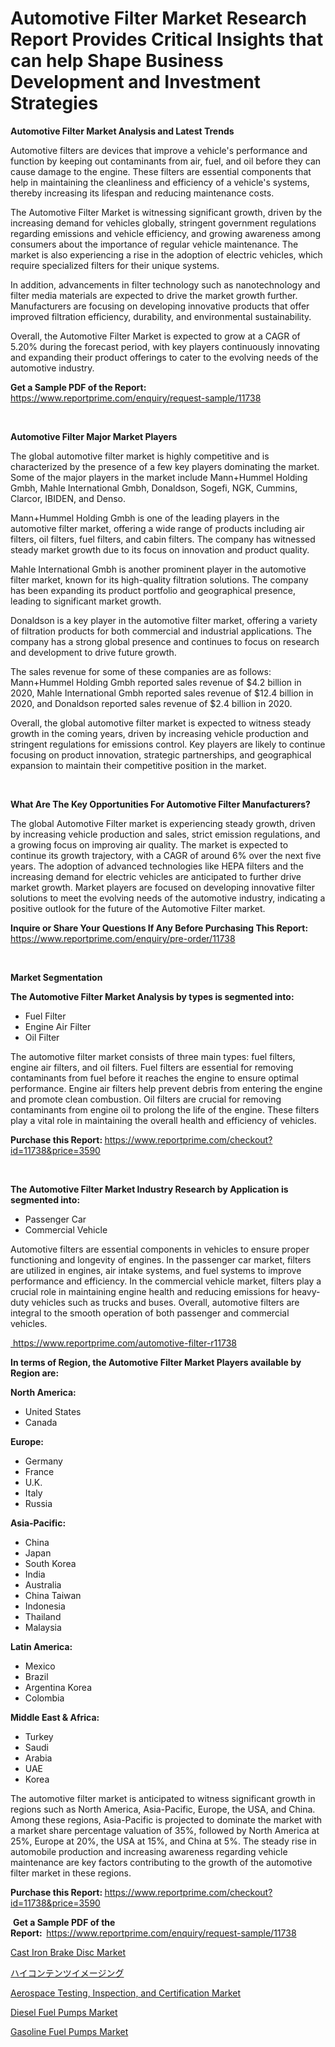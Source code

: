 <p><h1>Automotive Filter Market Research Report Provides Critical Insights that can help Shape Business Development and Investment Strategies</h1></p><p><strong>Automotive Filter Market Analysis and Latest Trends</strong></p>
<p><p>Automotive filters are devices that improve a vehicle's performance and function by keeping out contaminants from air, fuel, and oil before they can cause damage to the engine. These filters are essential components that help in maintaining the cleanliness and efficiency of a vehicle's systems, thereby increasing its lifespan and reducing maintenance costs.</p><p>The Automotive Filter Market is witnessing significant growth, driven by the increasing demand for vehicles globally, stringent government regulations regarding emissions and vehicle efficiency, and growing awareness among consumers about the importance of regular vehicle maintenance. The market is also experiencing a rise in the adoption of electric vehicles, which require specialized filters for their unique systems.</p><p>In addition, advancements in filter technology such as nanotechnology and filter media materials are expected to drive the market growth further. Manufacturers are focusing on developing innovative products that offer improved filtration efficiency, durability, and environmental sustainability.</p><p>Overall, the Automotive Filter Market is expected to grow at a CAGR of 5.20% during the forecast period, with key players continuously innovating and expanding their product offerings to cater to the evolving needs of the automotive industry.</p></p>
<p><strong>Get a Sample PDF of the Report:&nbsp;</strong> <a href="https://www.reportprime.com/enquiry/request-sample/11738">https://www.reportprime.com/enquiry/request-sample/11738</a></p>
<p>&nbsp;</p>
<p><strong>Automotive Filter Major Market Players</strong></p>
<p><p>The global automotive filter market is highly competitive and is characterized by the presence of a few key players dominating the market. Some of the major players in the market include Mann+Hummel Holding Gmbh, Mahle International Gmbh, Donaldson, Sogefi, NGK, Cummins, Clarcor, IBIDEN, and Denso.</p><p>Mann+Hummel Holding Gmbh is one of the leading players in the automotive filter market, offering a wide range of products including air filters, oil filters, fuel filters, and cabin filters. The company has witnessed steady market growth due to its focus on innovation and product quality.</p><p>Mahle International Gmbh is another prominent player in the automotive filter market, known for its high-quality filtration solutions. The company has been expanding its product portfolio and geographical presence, leading to significant market growth.</p><p>Donaldson is a key player in the automotive filter market, offering a variety of filtration products for both commercial and industrial applications. The company has a strong global presence and continues to focus on research and development to drive future growth.</p><p>The sales revenue for some of these companies are as follows: Mann+Hummel Holding Gmbh reported sales revenue of $4.2 billion in 2020, Mahle International Gmbh reported sales revenue of $12.4 billion in 2020, and Donaldson reported sales revenue of $2.4 billion in 2020.</p><p>Overall, the global automotive filter market is expected to witness steady growth in the coming years, driven by increasing vehicle production and stringent regulations for emissions control. Key players are likely to continue focusing on product innovation, strategic partnerships, and geographical expansion to maintain their competitive position in the market.</p></p>
<p>&nbsp;</p>
<p><strong>What Are The Key Opportunities For Automotive Filter Manufacturers?</strong></p>
<p><p>The global Automotive Filter market is experiencing steady growth, driven by increasing vehicle production and sales, strict emission regulations, and a growing focus on improving air quality. The market is expected to continue its growth trajectory, with a CAGR of around 6% over the next five years. The adoption of advanced technologies like HEPA filters and the increasing demand for electric vehicles are anticipated to further drive market growth. Market players are focused on developing innovative filter solutions to meet the evolving needs of the automotive industry, indicating a positive outlook for the future of the Automotive Filter market.</p></p>
<p><strong>Inquire or Share Your Questions If Any Before Purchasing This Report:</strong> <a href="https://www.reportprime.com/enquiry/pre-order/11738">https://www.reportprime.com/enquiry/pre-order/11738</a></p>
<p>&nbsp;</p>
<p><strong>Market Segmentation</strong></p>
<p><strong>The Automotive Filter Market Analysis by types is segmented into:</strong></p>
<p><ul><li>Fuel Filter</li><li>Engine Air Filter</li><li>Oil Filter</li></ul></p>
<p><p>The automotive filter market consists of three main types: fuel filters, engine air filters, and oil filters. Fuel filters are essential for removing contaminants from fuel before it reaches the engine to ensure optimal performance. Engine air filters help prevent debris from entering the engine and promote clean combustion. Oil filters are crucial for removing contaminants from engine oil to prolong the life of the engine. These filters play a vital role in maintaining the overall health and efficiency of vehicles.</p></p>
<p><strong>Purchase this Report:&nbsp;</strong><a href="https://www.reportprime.com/checkout?id=11738&price=3590">https://www.reportprime.com/checkout?id=11738&price=3590</a></p>
<p>&nbsp;</p>
<p><strong>The Automotive Filter Market Industry Research by Application is segmented into:</strong></p>
<p><ul><li>Passenger Car</li><li>Commercial Vehicle</li></ul></p>
<p><p>Automotive filters are essential components in vehicles to ensure proper functioning and longevity of engines. In the passenger car market, filters are utilized in engines, air intake systems, and fuel systems to improve performance and efficiency. In the commercial vehicle market, filters play a crucial role in maintaining engine health and reducing emissions for heavy-duty vehicles such as trucks and buses. Overall, automotive filters are integral to the smooth operation of both passenger and commercial vehicles.</p></p>
<p><a href="https://www.reportprime.com/automotive-filter-r11738">&nbsp;https://www.reportprime.com/automotive-filter-r11738</a></p>
<p><strong>In terms of Region, the Automotive Filter Market Players available by Region are:</strong></p>
<p>
    <p> <strong> North America: </strong>
        <ul>
            <li>United States</li>
            <li>Canada</li>
        </ul>
        </p> 
    <p> <strong> Europe: </strong>
        <ul>
            <li>Germany</li>
            <li>France</li>
            <li>U.K.</li>
            <li>Italy</li>
            <li>Russia</li>
        </ul>
        </p> 
    <p> <strong> Asia-Pacific: </strong>
        <ul>
            <li>China</li>
            <li>Japan</li>
            <li>South Korea</li>
            <li>India</li>
            <li>Australia</li>
            <li>China Taiwan</li>
            <li>Indonesia</li>
            <li>Thailand</li>
            <li>Malaysia</li>
        </ul>
        </p> 
    <p> <strong> Latin America: </strong>
        <ul>
            <li>Mexico</li>
            <li>Brazil</li>
            <li>Argentina Korea</li>
            <li>Colombia</li>
        </ul>
        </p> 
    <p> <strong> Middle East & Africa: </strong>
        <ul>
            <li>Turkey</li>
            <li>Saudi</li>
            <li>Arabia</li>
            <li>UAE</li>
            <li>Korea</li>
        </ul>
    </p>
    </p>
<p><p>The automotive filter market is anticipated to witness significant growth in regions such as North America, Asia-Pacific, Europe, the USA, and China. Among these regions, Asia-Pacific is projected to dominate the market with a market share percentage valuation of 35%, followed by North America at 25%, Europe at 20%, the USA at 15%, and China at 5%. The steady rise in automobile production and increasing awareness regarding vehicle maintenance are key factors contributing to the growth of the automotive filter market in these regions.</p></p>
<p><strong>Purchase this Report: </strong><a href="https://www.reportprime.com/checkout?id=11738&price=3590">https://www.reportprime.com/checkout?id=11738&price=3590</a></p>
<p>&nbsp;<strong>Get a Sample PDF of the Report:&nbsp;&nbsp;</strong><a href="https://www.reportprime.com/enquiry/request-sample/11738">https://www.reportprime.com/enquiry/request-sample/11738</a></p>
<p><strong></strong></p>
<p><p><a href="https://github.com/jadenRaynor/Market-Research-Report-List-1/blob/main/cast-iron-brake-disc-market.md">Cast Iron Brake Disc Market</a></p><p><a href="https://medium.com/@royfoote921/2024%E5%B9%B4%E3%81%8B%E3%82%892031%E5%B9%B4%E3%81%BE%E3%81%A7%E3%81%AE%E6%9C%9F%E9%96%93%E3%81%AB-%E9%AB%98%E3%82%B3%E3%83%B3%E3%83%86%E3%83%B3%E3%83%84%E3%82%A4%E3%83%A1%E3%83%BC%E3%82%B8%E3%83%B3%E3%82%B0%E5%B8%82%E5%A0%B4%E3%81%AE%E8%A6%8F%E6%A8%A1%E3%81%8C4-2-%E3%81%AEcagr%E3%81%A7%E6%8B%A1%E5%A4%A7%E3%81%97%E3%81%A6%E3%81%84%E3%82%8B%E6%B4%9E%E5%AF%9F-6feef81d2743">ハイコンテンツイメージング</a></p><p><a href="https://issuu.com/reportprime-2/docs/aerospace-testing-inspection-and-ce_79601601fb8e2f">Aerospace Testing, Inspection, and Certification Market</a></p><p><a href="https://github.com/JordyBecker/Market-Research-Report-List-1/blob/main/diesel-fuel-pumps-market.md">Diesel Fuel Pumps Market</a></p><p><a href="https://github.com/sydneyHley85/Market-Research-Report-List-1/blob/main/gasoline-fuel-pumps-market.md">Gasoline Fuel Pumps Market</a></p></p>